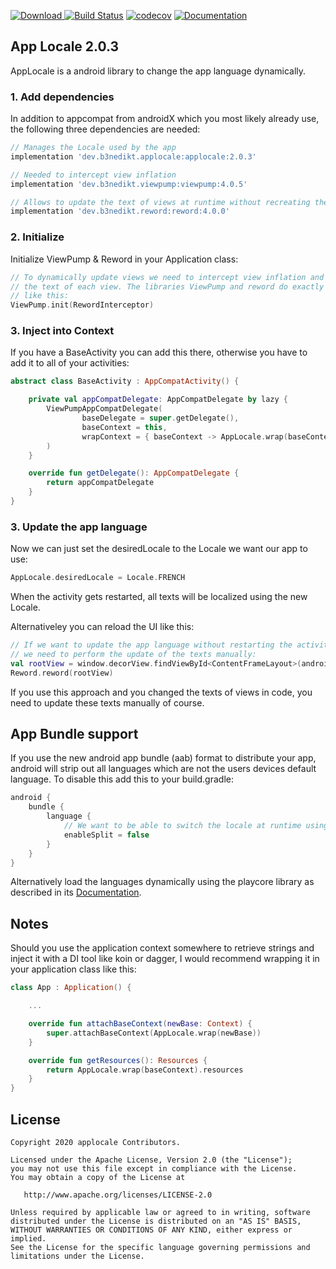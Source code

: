 [ ![Download](https://api.bintray.com/packages/b3nedikt/applocale/applocale/images/download.svg?version=2.0.3) ](https://bintray.com/b3nedikt/applocale/applocale/2.0.3/link)
[![Build Status](https://travis-ci.org/B3nedikt/applocale.svg?branch=master)](https://travis-ci.org/B3nedikt/applocale)
[![codecov](https://codecov.io/gh/B3nedikt/applocale/branch/master/graph/badge.svg)](https://codecov.io/gh/B3nedikt/applocale)
[![Documentation](https://img.shields.io/badge/docs-documentation-green.svg)](https://b3nedikt.github.io/AppLocale/)

## App Locale 2.0.3

AppLocale is a android library to change the app language dynamically.

### 1. Add dependencies

In addition to appcompat from androidX which you most likely already use,
the following three dependencies are needed:

```groovy
// Manages the Locale used by the app
implementation 'dev.b3nedikt.applocale:applocale:2.0.3'

// Needed to intercept view inflation
implementation 'dev.b3nedikt.viewpump:viewpump:4.0.5'

// Allows to update the text of views at runtime without recreating the activity
implementation 'dev.b3nedikt.reword:reword:4.0.0'
```

### 2. Initialize

Initialize ViewPump & Reword in your Application class:

```kotlin
// To dynamically update views we need to intercept view inflation and update
// the text of each view. The libraries ViewPump and reword do exactly that when setup
// like this:
ViewPump.init(RewordInterceptor)
```

### 3. Inject into Context

If you have a BaseActivity you can add this there, otherwise you have to add it to all of your activities:

```kotlin
abstract class BaseActivity : AppCompatActivity() {

    private val appCompatDelegate: AppCompatDelegate by lazy {
        ViewPumpAppCompatDelegate(
                baseDelegate = super.getDelegate(),
                baseContext = this,
                wrapContext = { baseContext -> AppLocale.wrap(baseContext) }
        )
    }

    override fun getDelegate(): AppCompatDelegate {
        return appCompatDelegate
    }
}
```

### 3. Update the app language

Now we can just set the desiredLocale to the Locale we want our app to use:

```kotlin
AppLocale.desiredLocale = Locale.FRENCH
```

When the activity gets restarted, all texts will be localized using the new Locale.

Alternativeley you can reload the UI like this:

```kotlin
// If we want to update the app language without restarting the activity,
// we need to perform the update of the texts manually:
val rootView = window.decorView.findViewById<ContentFrameLayout>(android.R.id.content)
Reword.reword(rootView)
```

If you use this approach and you changed the texts of views in code, you need to update these
texts manually of course.

## App Bundle support

If you use the new android app bundle (aab) format to distribute your app, android
will strip out all languages which are not the users devices default language.
To disable this add this to your build.gradle:

```groovy
android {
    bundle {
        language {
            // We want to be able to switch the locale at runtime using AppLocale!
            enableSplit = false
        }
    }
}
```

Alternatively load the languages dynamically using the playcore library as described in its
[Documentation](https://developer.android.com/guide/playcore/dynamic-delivery#lang_resources).

## Notes

Should you use the application context somewhere to retrieve strings
and inject it with a DI tool like koin or dagger, I would recommend wrapping it in your
application class like this:

```kotlin
class App : Application() {

    ...

    override fun attachBaseContext(newBase: Context) {
        super.attachBaseContext(AppLocale.wrap(newBase))
    }

    override fun getResources(): Resources {
        return AppLocale.wrap(baseContext).resources
    }
}
```

## License

```
Copyright 2020 applocale Contributors.

Licensed under the Apache License, Version 2.0 (the "License");
you may not use this file except in compliance with the License.
You may obtain a copy of the License at

   http://www.apache.org/licenses/LICENSE-2.0

Unless required by applicable law or agreed to in writing, software
distributed under the License is distributed on an "AS IS" BASIS,
WITHOUT WARRANTIES OR CONDITIONS OF ANY KIND, either express or implied.
See the License for the specific language governing permissions and
limitations under the License.
```
